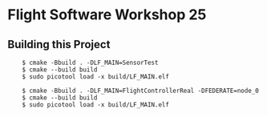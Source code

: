 # Flight Software Workshop 25

## Building this Project

```
    $ cmake -Bbuild . -DLF_MAIN=SensorTest
    $ cmake --build build
    $ sudo picotool load -x build/LF_MAIN.elf
```


```
    $ cmake -Bbuild . -DLF_MAIN=FlightControllerReal -DFEDERATE=node_0
    $ cmake --build build
    $ sudo picotool load -x build/LF_MAIN.elf
```

